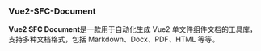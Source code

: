 ### Vue2-SFC-Document

**Vue2 SFC Document**是一款用于自动化生成 Vue2 单文件组件文档的工具库，支持多种文档格式，包括 Markdown、Docx、PDF、HTML 等等。
